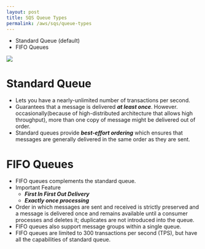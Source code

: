 ```yaml
---
layout: post
title: SQS Queue Types
permalink: /aws/sqs/queue-types
---
```


- Standard Queue (default)
- FIFO Queues

![]({{site.cdn}}/aws/sqs/sqs-queue-types.png)

# Standard Queue

- Lets you have a nearly-unlimited number of transactions per second.
- Guarantees that a message is delivered ***at least once***. However. occasionally(because of high-distributed architecture that allows high throughput), more than one copy of message might be delivered out of order.
- Standard queues provide ***best-effort ordering*** which ensures that messages are generally delivered in the same order as they are sent.

# FIFO Queues

- FIFO queues complements the standard queue.
- Important Feature
  - ***First In First Out Delivery***
  - ***Exactly once processing***
- Order in which messages are sent and received is strictly preserved and a message is delivered once and remains available until a consumer processes and deletes it; duplicates are not introduced into the queue.
- FIFO queues also support message groups within a single queue.
- FIFO queues are limited to 300 transactions per second (TPS), but have all the capabilities of standard queue.
